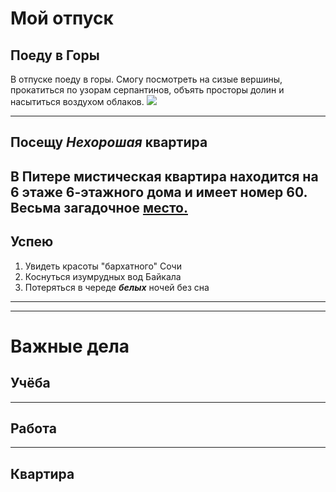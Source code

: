 # Мой отпуск

## Поеду в **Горы**
В отпуске поеду в горы. Смогу посмотреть на сизые вершины, прокатиться по узорам серпантинов, объять просторы долин и насытиться воздухом облаков.
![](photo.jpg)

---
## Посещу **_Нехорошая_ квартира**
В Питере мистическая квартира находится на **6** этаже **6-этажного** дома и имеет номер **60**. Весьма загадочное [место.](https://yandex.ru/maps/-/CCUJZIcN1A)
---
## Успею
1. Увидеть красоты "бархатного" Сочи
2. Коснуться изумрудных вод Байкала
3. Потеряться в череде **_белых_** ночей без сна
---
---
# Важные дела

## Учёба

---
## Работа

---
## Квартира